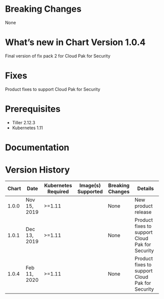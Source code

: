 # Breaking Changes
None

# What’s new in Chart Version 1.0.4
Final version of fix pack 2 for Cloud Pak for Security


# Fixes
Product fixes to support Cloud Pak for Security

# Prerequisites
* Tiller 2.12.3
* Kubernetes 1.11

# Documentation


# Version History
| Chart | Date | Kubernetes Required | Image(s) Supported | Breaking Changes | Details |
| ----- | ---- | ------------ | ------------------ | ---------------- | ------- |
| 1.0.0| Nov 15, 2019|  >=1.11 | | None  | New product release |
| 1.0.1| Dec 13, 2019|  >=1.11 | | None  |Product fixes to support Cloud Pak for Security|
| 1.0.4| Feb 11, 2020|  >=1.11 | | None  |Product fixes to support Cloud Pak for Security|
